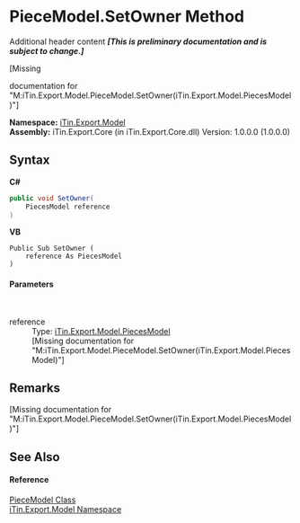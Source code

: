 # PieceModel.SetOwner Method 
Additional header content _**\[This is preliminary documentation and is subject to change.\]**_

\[Missing <summary> documentation for "M:iTin.Export.Model.PieceModel.SetOwner(iTin.Export.Model.PiecesModel)"\]

**Namespace:**&nbsp;<a href="ef57ffcc-e95e-b212-5a46-9aa6f5a3511f">iTin.Export.Model</a><br />**Assembly:**&nbsp;iTin.Export.Core (in iTin.Export.Core.dll) Version: 1.0.0.0 (1.0.0.0)

## Syntax

**C#**<br />
``` C#
public void SetOwner(
	PiecesModel reference
)
```

**VB**<br />
``` VB
Public Sub SetOwner ( 
	reference As PiecesModel
)
```


#### Parameters
&nbsp;<dl><dt>reference</dt><dd>Type: <a href="cc26cd36-7336-c8d7-a10c-62ea6560a304">iTin.Export.Model.PiecesModel</a><br />\[Missing <param name="reference"/> documentation for "M:iTin.Export.Model.PieceModel.SetOwner(iTin.Export.Model.PiecesModel)"\]</dd></dl>

## Remarks
\[Missing <remarks> documentation for "M:iTin.Export.Model.PieceModel.SetOwner(iTin.Export.Model.PiecesModel)"\]

## See Also


#### Reference
<a href="0ca7b575-6078-b606-0774-74123c02ad52">PieceModel Class</a><br /><a href="ef57ffcc-e95e-b212-5a46-9aa6f5a3511f">iTin.Export.Model Namespace</a><br />